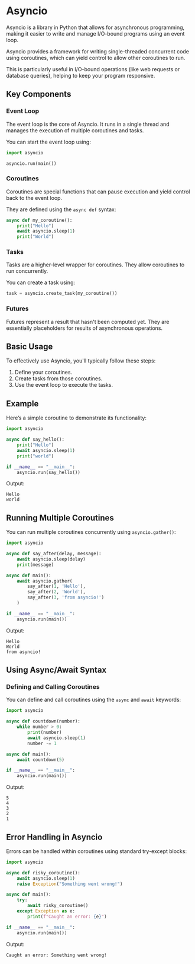 # Asyncio

Asyncio is a library in Python that allows for asynchronous programming,
making it easier to write and manage I/O-bound programs using an event loop.

Asyncio provides a framework for writing single-threaded concurrent code using coroutines,
which can yield control to allow other coroutines to run.

This is particularly useful in I/O-bound operations (like web requests or database queries), helping to keep your program responsive.

## Key Components

### Event Loop

The event loop is the core of Asyncio.
It runs in a single thread and manages the execution of multiple coroutines and tasks.

You can start the event loop using:

```python
import asyncio

asyncio.run(main())
```

### Coroutines

Coroutines are special functions that can pause execution and yield control back to the event loop.

They are defined using the `async def` syntax:

```python
async def my_coroutine():
    print("Hello")
    await asyncio.sleep(1)
    print("World")
```

### Tasks

Tasks are a higher-level wrapper for coroutines.
They allow coroutines to run concurrently.

You can create a task using:

```python
task = asyncio.create_task(my_coroutine())
```

### Futures

Futures represent a result that hasn't been computed yet.
They are essentially placeholders for results of asynchronous operations.

## Basic Usage

To effectively use Asyncio, you'll typically follow these steps:

1. Define your coroutines.
2. Create tasks from those coroutines.
3. Use the event loop to execute the tasks.

## Example

Here’s a simple coroutine to demonstrate its functionality:

```python
import asyncio

async def say_hello():
    print("Hello")
    await asyncio.sleep(1)
    print("world")

if __name__ == "__main__":
    asyncio.run(say_hello())
```

Output:

```
Hello
world
```

## Running Multiple Coroutines

You can run multiple coroutines concurrently using `asyncio.gather()`:

```python
import asyncio

async def say_after(delay, message):
    await asyncio.sleep(delay)
    print(message)

async def main():
    await asyncio.gather(
        say_after(1, 'Hello'),
        say_after(2, 'World'),
        say_after(3, 'from asyncio!')
    )

if __name__ == "__main__":
    asyncio.run(main())
```

Output:

```
Hello
World
from asyncio!
```

## Using Async/Await Syntax

### Defining and Calling Coroutines

You can define and call coroutines using the `async` and `await` keywords:

```python
import asyncio

async def countdown(number):
    while number > 0:
        print(number)
        await asyncio.sleep(1)
        number -= 1

async def main():
    await countdown(5)

if __name__ == "__main__":
    asyncio.run(main())
```

Output:

```
5
4
3
2
1
```

## Error Handling in Asyncio

Errors can be handled within coroutines using standard try-except blocks:

```python
import asyncio

async def risky_coroutine():
    await asyncio.sleep(1)
    raise Exception("Something went wrong!")

async def main():
    try:
        await risky_coroutine()
    except Exception as e:
        print(f"Caught an error: {e}")

if __name__ == "__main__":
    asyncio.run(main())
```

Output:

```
Caught an error: Something went wrong!
```
